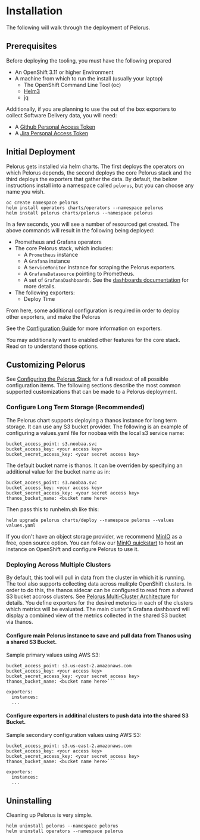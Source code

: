 
# Installation

The following will walk through the deployment of Pelorus.

## Prerequisites

Before deploying the tooling, you must have the following prepared

* An OpenShift 3.11 or higher Environment
* A machine from which to run the install (usually your laptop)
  * The OpenShift Command Line Tool (oc)
  * [Helm3](https://github.com/helm/helm/releases)
  * jq

Additionally, if you are planning to use the out of the box exporters to collect Software Delivery data, you will need:

* A [Github Personal Access Token](https://help.github.com/en/github/authenticating-to-github/creating-a-personal-access-token-for-the-command-line)
* A [Jira Personal Access Token](https://confluence.atlassian.com/bitbucketserver/personal-access-tokens-939515499.html)

## Initial Deployment

Pelorus gets installed via helm charts. The first deploys the operators on which Pelorus depends, the second deploys the core Pelorus stack and the third deploys the exporters that gather the data. By default, the below instructions install into a namespace called `pelorus`, but you can choose any name you wish.

    oc create namespace pelorus
    helm install operators charts/operators --namespace pelorus
    helm install pelorus charts/pelorus --namespace pelorus

In a few seconds, you will see a number of resourced get created. The above commands will result in the following being deployed:

* Prometheus and Grafana operators
* The core Pelorus stack, which includes:
  * A `Prometheus` instance
  * A `Grafana` instance
  * A `ServiceMonitor` instance for scraping the Pelorus exporters.
  * A `GrafanaDatasource` pointing to Prometheus.
  * A set of `GrafanaDashboards`. See the [dashboards documentation](/page/Dashboards/) for more details.
* The following exporters:
  * Deploy Time

From here, some additional configuration is required in order to deploy other exporters, and make the Pelorus

See the [Configuration Guide](/page/Configuration) for more information on exporters.

You may additionally want to enabled other features for the core stack. Read on to understand those options.

## Customizing Pelorus

See [Configuring the Pelorus Stack](/page/Configuration) for a full readout of all possible configuration items. The following sections describe the  most common supported customizations that can be made to a Pelorus deployment.

### Configure Long Term Storage (Recommended)

The Pelorus chart supports deploying a thanos instance for long term storage.  It can use any S3 bucket provider. The following is an example of configuring a values.yaml file for noobaa with the local s3 service name:

```
bucket_access_point: s3.noobaa.svc
bucket_access_key: <your access key>
bucket_secret_access_key: <your secret access key>
```

The default bucket name is thanos.  It can be overriden by specifying an additional value for the bucket name as in:

```
bucket_access_point: s3.noobaa.svc
bucket_access_key: <your access key>
bucket_secret_access_key: <your secret access key>
thanos_bucket_name: <bucket name here>
```

Then pass this to runhelm.sh like this:

```
helm upgrade pelorus charts/deploy --namespace pelorus --values values.yaml
```

If you don't have an object storage provider, we recommend [MinIO](https://min.io/) as a free, open source option. You can follow our [MinIO quickstart](/page/MinIO) to host an instance on OpenShift and configure Pelorus to use it.

### Deploying Across Multiple Clusters

By default, this tool will pull in data from the cluster in which it is running. The tool also supports collecting data across mulitple OpenShift clusters. In order to do this, the thanos sidecar can be configured to read from a shared S3 bucket accross clusters. See [Pelorus Multi-Cluster Architecture](/page/Architecture.md) for details. You define exporters for the desired meterics in each of the clusters which metrics will be evaluated.  The main cluster's Grafana dashboard will display a combined view of the metrics collected in the shared S3 bucket via thanos.

#### Configure main Pelorus instance to save and pull data from Thanos using a shared S3 Bucket.     

Sample primary values using AWS S3:

```
bucket_access_point: s3.us-east-2.amazonaws.com
bucket_access_key: <your access key>
bucket_secret_access_key: <your secret access key>
thanos_bucket_name: <bucket name here>```

exporters:
  instances:
  ... 
```

#### Configure exporters in additinal clusters to push data into the shared S3 Bucket.

Sample secondary configuration values using AWS S3:

```
bucket_access_point: s3.us-east-2.amazonaws.com
bucket_access_key: <your access key>
bucket_secret_access_key: <your secret access key>
thanos_bucket_name: <bucket name here>```

exporters:
  instances:
  ...
```


## Uninstalling

Cleaning up Pelorus is very simple.

    helm uninstall pelorus --namespace pelorus
    helm uninstall operators --namespace pelorus

